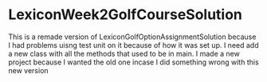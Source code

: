 # LexiconWeek2GolfCourseSolution

This is a remade version of LexiconGolfOptionAssignmentSolution because I had problems uisng test unit on it because of how it was set up.
I need add a new class with all the methods that used to be in main.
I made a new project because I wanted the old one incase I did something wrong with this new version
